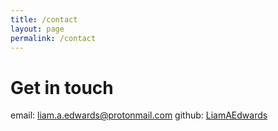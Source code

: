 ```yaml
---
title: /contact
layout: page
permalink: /contact
---
```


# Get in touch

email: liam.a.edwards@protonmail.com
github: <a href="https://github.com/LiamAEdwards" target="_blank">LiamAEdwards</a>
